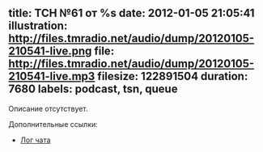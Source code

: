 title: ТСН №61 от %s
date: 2012-01-05 21:05:41
illustration: http://files.tmradio.net/audio/dump/20120105-210541-live.png
file: http://files.tmradio.net/audio/dump/20120105-210541-live.mp3
filesize: 122891504
duration: 7680
labels: podcast, tsn, queue
---
Описание отсутствует.

Дополнительные ссылки:

- [Лог чата](http://files.tmradio.net/audio/dump/20120105-210541-live.log)
